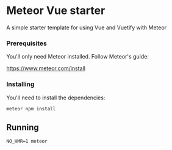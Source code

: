 # Meteor Vue starter

A simple starter template for using Vue and Vuetify with Meteor

### Prerequisites

You'll only need Meteor installed. Follow Meteor's guide:

https://www.meteor.com/install

### Installing

You'll need to install the dependencies:
~~~~
meteor npm install
~~~~

## Running 

~~~~
NO_HMR=1 meteor
~~~~
